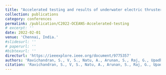 ```yaml
---
title: "Accelerated testing and results of underwater electric thrusters for mini observation class ROVs"
collection: publications
category: conferences
permalink: /publication/C2022-OCEANS-Accelerated-testing
# excerpt: '' 
date: 2022-02-01
venue: 'Chennai, India.'
#slidesurl: ''
# paperurl: ''
#bibtexurl: ''
directurl: 'https://ieeexplore.ieee.org/document/9775357'
authors: 'Ravichandran, S., V, S., Natu, A., Arunan, S., Raj, G., Upadhyay, V., Singh, H., S, S., <b>Agarwal, S.</b>'
citation: 'Ravichandran, S., V, S., Natu, A., Arunan, S., Raj, G., Upadhyay, V., Singh, H., S, S., Agarwal, S., 2022. Accelerated testing and results of underwater electric thrusters for mini observation class ROVs, in: OCEANS 2022 - Chennai. IEEE, Chennai, India, pp. 1–5.'
---
```



